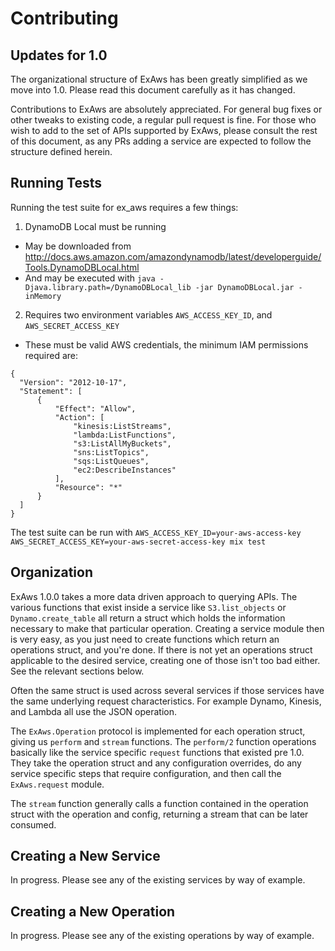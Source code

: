 Contributing
============

## Updates for 1.0

The organizational structure of ExAws has been greatly simplified as we move into 1.0. Please read this document carefully as it has changed.

Contributions to ExAws are absolutely appreciated. For general bug fixes or other tweaks to existing code, a regular pull request is fine. For those who wish to add to the set of APIs supported by ExAws, please consult the rest of this document, as any PRs adding a service are expected to follow the structure defined herein.

## Running Tests
Running the test suite for ex_aws requires a few things:

1. DynamoDB Local must be running
  * May be downloaded from http://docs.aws.amazon.com/amazondynamodb/latest/developerguide/Tools.DynamoDBLocal.html
  * And may be executed with `java -Djava.library.path=/DynamoDBLocal_lib -jar DynamoDBLocal.jar -inMemory`
2. Requires two environment variables `AWS_ACCESS_KEY_ID`, and `AWS_SECRET_ACCESS_KEY`
  * These must be valid AWS credentials, the minimum IAM permissions required are:
```
{
  "Version": "2012-10-17",
  "Statement": [
      {
          "Effect": "Allow",
          "Action": [
              "kinesis:ListStreams",
              "lambda:ListFunctions",
              "s3:ListAllMyBuckets",
              "sns:ListTopics",
              "sqs:ListQueues",
              "ec2:DescribeInstances"
          ],
          "Resource": "*"
      }
  ]
}
```

The test suite can be run with `AWS_ACCESS_KEY_ID=your-aws-access-key AWS_SECRET_ACCESS_KEY=your-aws-secret-access-key mix test`

## Organization

ExAws 1.0.0 takes a more data driven approach to querying APIs. The various functions that exist inside a service like `S3.list_objects` or `Dynamo.create_table` all return a struct which holds the information necessary to make that particular operation. Creating a service module then is very easy, as you just need to create functions which return an operations struct, and you're done. If there is not yet an operations struct applicable to the desired service, creating one of those isn't too bad either. See the relevant sections below.

Often the same struct is used across several services if those services have the same underlying request characteristics. For example Dynamo, Kinesis, and Lambda all use the JSON operation.

The `ExAws.Operation` protocol is implemented for each operation struct, giving us `perform` and `stream` functions. The `perform/2` function operations basically like the service specific `request` functions that existed pre 1.0. They take the operation struct and any configuration overrides, do any service specific steps that require configuration, and then call the `ExAws.request` module.

The `stream` function generally calls a function contained in the operation struct with the operation and config, returning a stream that can be later consumed.

## Creating a New Service

In progress. Please see any of the existing services by way of example.

## Creating a New Operation

In progress. Please see any of the existing operations by way of example.
